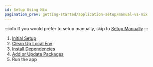 ```yaml
---
id: Setup Using Nix
pagination_prev: getting-started/application-setup/manual-vs-nix
---
```


:::info
If you would prefer to setup manually, skip to [Setup Manually](/docs/getting-started/application-setup/02-setup-manually/README.md)
:::

1. [Initial Setup](/docs/getting-started/application-setup/03-setup-using-nix/initial-setup.md)
2. [Clean Up Local Env](/docs/getting-started/application-setup/03-setup-using-nix/clean-up-local-environment.md)
3. [Install Dependencies](/docs/getting-started/application-setup/03-setup-using-nix/install-dependencies.md)
4. [Add or Update Packages](/docs/getting-started/application-setup/03-setup-using-nix/add-or-update-packages.md)
5. Run the app
